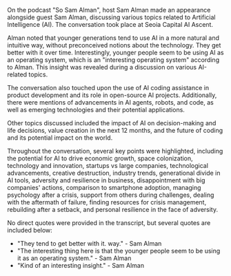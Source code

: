 On the podcast "So Sam Alman", host Sam Alman made an appearance alongside guest Sam Alman, discussing various topics related to Artificial Intelligence (AI). The conversation took place at Seoia Capital AI Ascent. 

Alman noted that younger generations tend to use AI in a more natural and intuitive way, without preconceived notions about the technology. They get better with it over time. Interestingly, younger people seem to be using AI as an operating system, which is an "interesting operating system" according to Alman. This insight was revealed during a discussion on various AI-related topics.

The conversation also touched upon the use of AI coding assistance in product development and its role in open-source AI projects. Additionally, there were mentions of advancements in AI agents, robots, and code, as well as emerging technologies and their potential applications.

Other topics discussed included the impact of AI on decision-making and life decisions, value creation in the next 12 months, and the future of coding and its potential impact on the world. 

Throughout the conversation, several key points were highlighted, including the potential for AI to drive economic growth, space colonization, technology and innovation, startups vs large companies, technological advancements, creative destruction, industry trends, generational divide in AI tools, adversity and resilience in business, disappointment with big companies' actions, comparison to smartphone adoption, managing psychology after a crisis, support from others during challenges, dealing with the aftermath of failure, finding resources for crisis management, rebuilding after a setback, and personal resilience in the face of adversity.

No direct quotes were provided in the transcript, but several quotes are included below:

* "They tend to get better with it. way." - Sam Alman
* "The interesting thing here is that the younger people seem to be using it as an operating system." - Sam Alman
* "Kind of an interesting insight." - Sam Alman